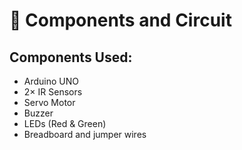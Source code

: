 # 🔧 Components and Circuit

## Components Used:
- Arduino UNO
- 2× IR Sensors
- Servo Motor
- Buzzer
- LEDs (Red & Green)
- Breadboard and jumper wires

